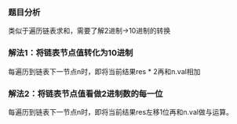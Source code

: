 ### 题目分析
类似于遍历链表求和，需要了解2进制->10进制的转换

### 解法1：将链表节点值转化为10进制
每遍历到链表下一节点n时，即将当前结果res * 2再和n.val相加

### 解法2：将链表节点值看做2进制数的每一位
每遍历到链表下一节点n时，即将当前结果res左移1位再和n.val做与运算。